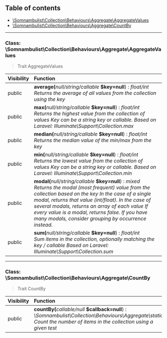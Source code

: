 ## Table of contents

- [\Somnambulist\Collection\Behaviours\Aggregate\AggregateValues](#class-somnambulistcollectionbehavioursaggregateaggregatevalues)
- [\Somnambulist\Collection\Behaviours\Aggregate\CountBy](#class-somnambulistcollectionbehavioursaggregatecountby)

<hr />

### Class: \Somnambulist\Collection\Behaviours\Aggregate\AggregateValues

> Trait AggregateValues

| Visibility | Function |
|:-----------|:---------|
| public | <strong>average(</strong><em>null/string/callable</em> <strong>$key=null</strong>)</strong> : <em>float/int</em><br /><em>Returns the average of all values from the collection using the key</em> |
| public | <strong>max(</strong><em>null/string/callable</em> <strong>$key=null</strong>)</strong> : <em>float/int</em><br /><em>Returns the highest value from the collection of values Key can be a string key or callable. Based on Laravel: Illuminate\Support\Collection.max</em> |
| public | <strong>median(</strong><em>null/string/callable</em> <strong>$key=null</strong>)</strong> : <em>float/int</em><br /><em>Returns the median value of the min/max from the key</em> |
| public | <strong>min(</strong><em>null/string/callable</em> <strong>$key=null</strong>)</strong> : <em>float/int</em><br /><em>Returns the lowest value from the collection of values Key can be a string key or callable. Based on Laravel: Illuminate\Support\Collection.min</em> |
| public | <strong>modal(</strong><em>null/string/callable</em> <strong>$key=null</strong>)</strong> : <em>mixed</em><br /><em>Returns the modal (most frequent) value from the collection based on the key In the case of a single modal, returns that value (int/float). In the case of several modals, returns an array of each value If every value is a modal, returns false. If you have many modals, consider grouping by occurrence instead.</em> |
| public | <strong>sum(</strong><em>null/string/callable</em> <strong>$key=null</strong>)</strong> : <em>float/int</em><br /><em>Sum items in the collection, optionally matching the key / callable Based on Laravel: Illuminate\Support\Collection.sum</em> |

<hr />

### Class: \Somnambulist\Collection\Behaviours\Aggregate\CountBy

> Trait CountBy

| Visibility | Function |
|:-----------|:---------|
| public | <strong>countBy(</strong><em>callable/null</em> <strong>$callback=null</strong>)</strong> : <em>\Somnambulist\Collection\Behaviours\Aggregate\static</em><br /><em>Count the number of items in the collection using a given test</em> |

